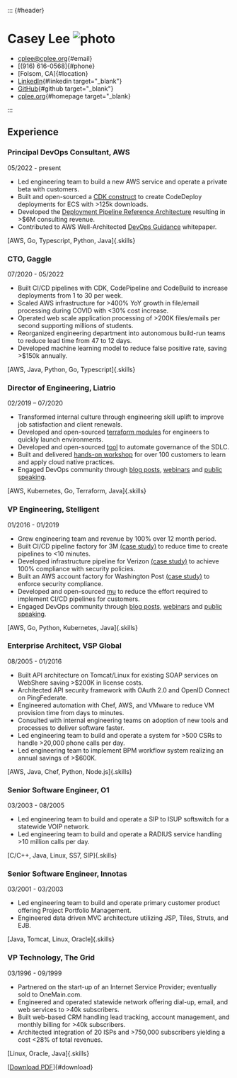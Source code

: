::: {#header}

# Casey Lee ![photo](https://www.gravatar.com/avatar/2e6997d8442834a313edc63b08b60a18003ab3634b98d10d9625158a41c33dad)

- [cplee@cplee.org](mailto:cplee@cplee.org){#email}
- [(916) 616-0568]{#phone}
- [Folsom, CA]{#location}
- [LinkedIn](https://www.linkedin.com/in/cplee/){#linkedin target="_blank"}
- [GitHub](https://github.com/cplee){#github target="_blank"}
- [cplee.org](https://cplee.org){#homepage target="_blank}

:::

## Experience

### Principal DevOps Consultant, AWS

05/2022 - present

- Led engineering team to build a new AWS service and operate a private beta with customers.
- Built and open-sourced a [CDK construct](https://github.com/cdklabs/cdk-ecs-codedeploy) to create CodeDeploy deployments for ECS with >125k downloads.
- Developed the [Deployment Pipeline Reference Architecture](https://pipelines.devops.aws.dev) resulting in >$6M consulting revenue.
- Contributed to AWS Well-Architected [DevOps Guidance](https://docs.aws.amazon.com/wellarchitected/latest/devops-guidance/devops-guidance.html) whitepaper.

[AWS, Go, Typescript, Python, Java]{.skills}

### CTO, Gaggle

07/2020 - 05/2022

- Built CI/CD pipelines with CDK, CodePipeline and CodeBuild to increase deployments from 1 to 30 per week.
- Scaled AWS infrastructure for >400% YoY growth in file/email processing during COVID with <30% cost increase.
- Operated web scale application processing of >200K files/emails per second supporting millions of students.
- Reorganized engineering department into autonomous build-run teams to reduce lead time from 47 to 12 days.
- Developed machine learning model to reduce false positive rate, saving >$150k annually.

[AWS, Java, Python, Go, Typescript]{.skills}

### Director of Engineering, Liatrio

02/2019 – 07/2020

- Transformed internal culture through engineering skill uplift to improve job satisfaction and client renewals.
- Developed and open-sourced [terraform modules](https://github.com/liatrio/lead-terraform) for engineers to quickly launch environments.
- Developed and open-sourced [tool](https://github.com/rode/rode-legacy) to automate governance of the SDLC.
- Built and delivered [hands-on workshop](https://www.liatrio.com/services/ignite-lab) for over 100 customers to learn and apply cloud native practices.
- Engaged DevOps community through [blog posts](https://cplee.org/#blog-posts), [webinars](https://cplee.org/#webinars) and [public speaking](https://cplee.org/#talks).

[AWS, Kubernetes, Go, Terraform, Java]{.skills}

### VP Engineering, Stelligent

01/2016 - 01/2019

- Grew engineering team and revenue by 100% over 12 month period.
- Built CI/CD pipeline factory for 3M [(case study)](https://aws.amazon.com/solutions/case-studies/3m-his-service-catalog/) to reduce time to create pipelines to <10 minutes.
- Developed infrastructure pipeline for Verizon [(case study)](https://aws.amazon.com/partners/success/verizon/) to achieve 100% compliance with security policies.
- Built an AWS account factory for Washington Post [(case study)](https://aws.amazon.com/partners/success/washington-post-stelligent/) to enforce security compliance.
- Developed and open-sourced [mu](https://github.com/stelligent/mu) to reduce the effort required to implement CI/CD pipelines for customers.
- Engaged DevOps community through [blog posts](https://cplee.org/#blog-posts), [webinars](https://cplee.org/#webinars) and [public speaking](https://cplee.org/#talks).

[AWS, Go, Python, Kubernetes, Java]{.skills}

### Enterprise Architect, VSP Global

08/2005 - 01/2016

- Built API architecture on Tomcat/Linux for existing SOAP services on WebShere saving >$200K in license costs.
- Architected API security framework with OAuth 2.0 and OpenID Connect on PingFederate.
- Engineered automation with Chef, AWS, and VMware to reduce VM provision time from days to minutes.
- Consulted with internal engineering teams on adoption of new tools and processes to deliver software faster.
- Led engineering team to build and operate a system for >500 CSRs to handle >20,000 phone calls per day.
- Led engineering team to implement BPM workflow system realizing an annual savings of >$600K.

[AWS, Java, Chef, Python, Node.js]{.skills}

### Senior Software Engineer, O1

03/2003 - 08/2005

- Led engineering team to build and operate a SIP to ISUP softswitch for a statewide VOIP network.
- Led engineering team to build and operate a RADIUS service handling >10 million calls per day.

[C/C++, Java, Linux, SS7, SIP]{.skills}

### Senior Software Engineer, Innotas

03/2001 - 03/2003

- Led engineering team to build and operate primary customer product offering Project Portfolio Management.
- Engineered data driven MVC architecture utilizing JSP, Tiles, Struts, and EJB.

[Java, Tomcat, Linux, Oracle]{.skills}

### VP Technology, The Grid

03/1996 - 09/1999

- Partnered on the start-up of an Internet Service Provider; eventually sold to OneMain.com.
- Engineered and operated statewide network offering dial-up, email, and web services to >40k subscribers.
- Built web-based CRM handling lead tracking, account management, and monthly billing for >40k subscribers.
- Architected integration of 20 ISPs and >750,000 subscribers yielding a cost <28% of total revenues.

[Linux, Oracle, Java]{.skills}

[[Download PDF](https://cplee.org/resume/casey-lee-resume.pdf)]{#download}
